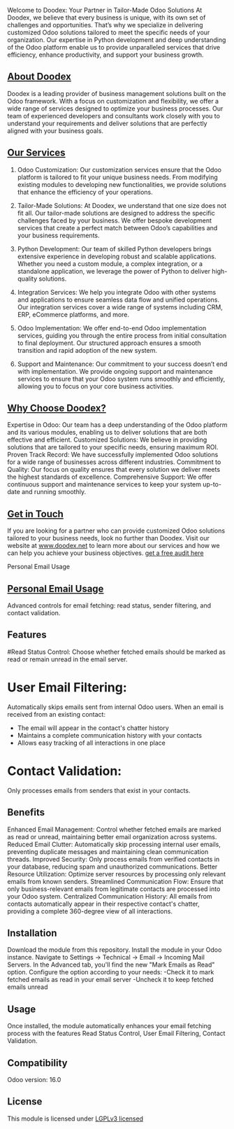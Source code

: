 Welcome to Doodex: Your Partner in Tailor-Made Odoo Solutions
At Doodex, we believe that every business is unique, with its own set of challenges and opportunities. That’s why we specialize in delivering customized Odoo solutions tailored to meet the specific needs of your organization. Our expertise in Python development and deep understanding of the Odoo platform enable us to provide unparalleled services that drive efficiency, enhance productivity, and support your business growth.

## [About Doodex](https://www.doodex.net/about-us)
Doodex is a leading provider of business management solutions built on the Odoo framework. With a focus on customization and flexibility, we offer a wide range of services designed to optimize your business processes. Our team of experienced developers and consultants work closely with you to understand your requirements and deliver solutions that are perfectly aligned with your business goals.

## [Our Services](https://www.doodex.net/our-services)
1. Odoo Customization:
Our customization services ensure that the Odoo platform is tailored to fit your unique business needs. From modifying existing modules to developing new functionalities, we provide solutions that enhance the efficiency of your operations.

2. Tailor-Made Solutions:
At Doodex, we understand that one size does not fit all. Our tailor-made solutions are designed to address the specific challenges faced by your business. We offer bespoke development services that create a perfect match between Odoo’s capabilities and your business requirements.

3. Python Development:
Our team of skilled Python developers brings extensive experience in developing robust and scalable applications. Whether you need a custom module, a complex integration, or a standalone application, we leverage the power of Python to deliver high-quality solutions.

4. Integration Services:
We help you integrate Odoo with other systems and applications to ensure seamless data flow and unified operations. Our integration services cover a wide range of systems including CRM, ERP, eCommerce platforms, and more.

5. Odoo Implementation:
We offer end-to-end Odoo implementation services, guiding you through the entire process from initial consultation to final deployment. Our structured approach ensures a smooth transition and rapid adoption of the new system.

6. Support and Maintenance:
Our commitment to your success doesn’t end with implementation. We provide ongoing support and maintenance services to ensure that your Odoo system runs smoothly and efficiently, allowing you to focus on your core business activities.

## [Why Choose Doodex?](https://www.youtube.com/watch?v=DfcKIoN3vgs)
Expertise in Odoo: Our team has a deep understanding of the Odoo platform and its various modules, enabling us to deliver solutions that are both effective and efficient.
Customized Solutions: We believe in providing solutions that are tailored to your specific needs, ensuring maximum ROI.
Proven Track Record: We have successfully implemented Odoo solutions for a wide range of businesses across different industries.
Commitment to Quality: Our focus on quality ensures that every solution we deliver meets the highest standards of excellence.
Comprehensive Support: We offer continuous support and maintenance services to keep your system up-to-date and running smoothly.

## [Get in Touch](https://www.doodex.net/contactus)
If you are looking for a partner who can provide customized Odoo solutions tailored to your business needs, look no further than Doodex.
Visit our website at www.doodex.net to learn more about our services and how we can help you achieve your business objectives.
[get a free audit here](https://www.doodex.net/audit-gratuit)

Personal Email Usage
## [Personal Email Usage](https://www.doodex.net/en/blog/doodex-blog-2/sales-dashboard-example-with-odoo-88)
Advanced controls for email fetching: read status, sender filtering, and contact validation.

## Features
#Read Status Control:
Choose whether fetched emails should be marked as read or remain unread in the email server.

# User Email Filtering:
Automatically skips emails sent from internal Odoo users.
When an email is received from an existing contact:
- The email will appear in the contact's chatter history
- Maintains a complete communication history with your contacts
- Allows easy tracking of all interactions in one place


# Contact Validation:
Only processes emails from senders that exist in your contacts.

## Benefits
Enhanced Email Management: Control whether fetched emails are marked as read or unread, maintaining better email organization across systems.
Reduced Email Clutter: Automatically skip processing internal user emails, preventing duplicate messages and maintaining clean communication threads.
Improved Security: Only process emails from verified contacts in your database, reducing spam and unauthorized communications.
Better Resource Utilization: Optimize server resources by processing only relevant emails from known senders.
Streamlined Communication Flow: Ensure that only business-relevant emails from legitimate contacts are processed into your Odoo system.
Centralized Communication History: All emails from contacts automatically appear in their respective contact's chatter, providing a complete 360-degree view of all interactions.
        
## Installation
Download the module from this repository.
Install the module in your Odoo instance.
Navigate to Settings → Technical → Email → Incoming Mail Servers.
In the Advanced tab, you'll find the new "Mark Emails as Read" option.
Configure the option according to your needs:
-Check it to mark fetched emails as read in your email server
-Uncheck it to keep fetched emails unread

## Usage
Once installed, the module automatically enhances your email fetching process with the features Read Status Control, User Email Filtering, Contact Validation.

## Compatibility
Odoo version: 16.0

## License
This module is licensed under [LGPLv3 licensed](./LICENSE)
